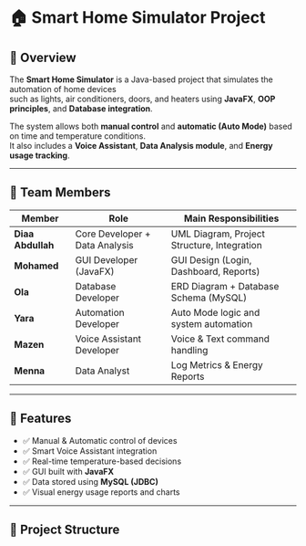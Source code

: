# 🏠 Smart Home Simulator Project

## 📘 Overview
The **Smart Home Simulator** is a Java-based project that simulates the automation of home devices  
such as lights, air conditioners, doors, and heaters using **JavaFX**, **OOP principles**, and **Database integration**.

The system allows both **manual control** and **automatic (Auto Mode)** based on time and temperature conditions.  
It also includes a **Voice Assistant**, **Data Analysis module**, and **Energy usage tracking**.

---

## 👥 Team Members

| Member | Role | Main Responsibilities |
|---------|------|------------------------|
| **Diaa Abdullah** | Core Developer + Data Analysis | UML Diagram, Project Structure, Integration |
| **Mohamed** | GUI Developer (JavaFX) | GUI Design (Login, Dashboard, Reports) |
| **Ola** | Database Developer | ERD Diagram + Database Schema (MySQL) |
| **Yara** | Automation Developer | Auto Mode logic and system automation |
| **Mazen** | Voice Assistant Developer | Voice & Text command handling |
| **Menna** | Data Analyst | Log Metrics & Energy Reports |

---

## 🧩 Features

- ✅ Manual & Automatic control of devices  
- ✅ Smart Voice Assistant integration  
- ✅ Real-time temperature-based decisions  
- ✅ GUI built with **JavaFX**  
- ✅ Data stored using **MySQL (JDBC)**  
- ✅ Visual energy usage reports and charts  

---

## 📂 Project Structure


